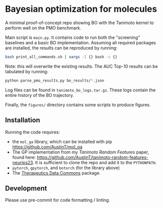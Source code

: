 # Bayesian optimization for molecules

A minimal proof-of-concept repo showing BO with the Tanimoto kernel to
perform well on the PMO benchmark.

Main script is `main.py`.
It contains code to run both the "screening" baselines and a basic BO implementation.
Assuming all required packages are installed,
the results can be reproduced by running:

```bash
bash print_all_commands.sh | xargs -I {} bash -c {}
```

Note: this will overwrite the existing results.
The AUC Top-10 results can be tabulated by running:

```bash
python parse_pmo_results.py bo_results/*.json
```

Log files can be found in `tanimoto_bo_logs.tar.gz`.
These logs contain the entire history of the BO trajectory.

Finally, the `figures/` directory contains some scripts to produce figures.

## Installation

Running the code requires:

- the `mol_ga` library, which can be installed with pip <https://github.com/AustinT/mol_ga>
- The GP implementation from my _Tanimoto Random Features_ paper, found here: <https://github.com/AustinT/tanimoto-random-features-neurips23>. It is sufficient to clone the repo and add it to the `PYTHONPATH`.
- `pytorch`, `gpytorch`, and `botorch` (for the library above)
- The [Therapeutics Data Commons](https://pypi.org/project/PyTDC/) package.

## Development

Please use pre-commit for code formatting / linting.
